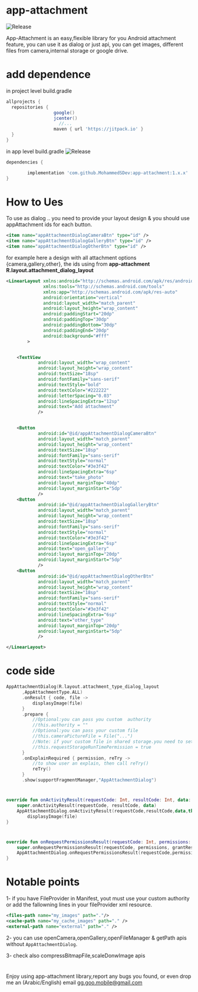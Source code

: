 # app-attachment

![Release](https://jitpack.io/v/mobile-android-libraries/app-attachment.svg)


App-Attachment is an easy,flexible library for you Android attachment feature, you can use it 
as dialog or just api, you can get images, different files from camera,internal storage or google drive.


# add dependence
in project level build.gradle

```gradle
allprojects {
  repositories {
                  google()
                  jcenter()
                    //...
                  maven { url 'https://jitpack.io' }
  }
}
```
in app level build.gradle ![Release](https://jitpack.io/v/mobile-android-libraries/app-attachment.svg)
```gradle
dependencies {

        implementation 'com.github.MohammedSDev:app-attachment:1.x.x'
}
```

# How to Ues
To use as dialog .. you need to provide your layout design & you should use appAttachment ids for each button.
```xml
<item name="appAttachmentDialogCameraBtn" type="id" />
<item name="appAttachmentDialogGalleryBtn" type="id" />
<item name="appAttachmentDialogOtherBtn" type="id" />
```

for example here a design with all attachment options {camera,gallery,other}, the ids using from **app-attachment**
**R.layout.attachment_dialog_layout**
```xml
<LinearLayout xmlns:android="http://schemas.android.com/apk/res/android"
              xmlns:tools="http://schemas.android.com/tools"
              xmlns:app="http://schemas.android.com/apk/res-auto"
              android:orientation="vertical"
              android:layout_width="match_parent"
              android:layout_height="wrap_content"
              android:paddingStart="20dp"
              android:paddingTop="30dp"
              android:paddingBottom="30dp"
              android:paddingEnd="20dp"
              android:background="#fff"
        >


    <TextView
            android:layout_width="wrap_content"
            android:layout_height="wrap_content"
            android:textSize="18sp"
            android:fontFamily="sans-serif"
            android:textStyle="bold"
            android:textColor="#222222"
            android:letterSpacing="0.03"
            android:lineSpacingExtra="12sp"
            android:text="Add attachment"
            />


    <Button
            android:id="@id/appAttachmentDialogCameraBtn"
            android:layout_width="match_parent"
            android:layout_height="wrap_content"
            android:textSize="18sp"
            android:fontFamily="sans-serif"
            android:textStyle="normal"
            android:textColor="#3e3f42"
            android:lineSpacingExtra="6sp"
            android:text="take_photo"
            android:layout_marginTop="40dp"
            android:layout_marginStart="5dp"
            />
    <Button
            android:id="@id/appAttachmentDialogGalleryBtn"
            android:layout_width="match_parent"
            android:layout_height="wrap_content"
            android:textSize="18sp"
            android:fontFamily="sans-serif"
            android:textStyle="normal"
            android:textColor="#3e3f42"
            android:lineSpacingExtra="6sp"
            android:text="open_gallery"
            android:layout_marginTop="20dp"
            android:layout_marginStart="5dp"
            />
    <Button
            android:id="@id/appAttachmentDialogOtherBtn"
            android:layout_width="match_parent"
            android:layout_height="wrap_content"
            android:textSize="18sp"
            android:fontFamily="sans-serif"
            android:textStyle="normal"
            android:textColor="#3e3f42"
            android:lineSpacingExtra="6sp"
            android:text="other_type"
            android:layout_marginTop="20dp"
            android:layout_marginStart="5dp"
            />

</LinearLayout>
```

# code side

```kotlin
AppAttachmentDialog(R.layout.attachment_type_dialog_layout
      ,AppAttachmentType.ALL)
      .onResult { code, file ->
          displasyImage(file)
      }
      .prepare {
          //Optional:you can pass you custom  authority  
          //this.authority = ""
          //Optional:you can pass your custom file
          //this.cameraPictureFile = File("...")
          //Note: if your custom file in shared storage.you need to set `requestStorageRunTimePermission` true
          //this.requestStorageRunTimePermission = true
      }
      .onExplainRequired { permission, reTry ->
          //to show user an explain, then call reTry()
          reTry()
      }
      .show(supportFragmentManager,"AppAttachmentDialog")
```

# 

```kotlin
override fun onActivityResult(requestCode: Int, resultCode: Int, data: Intent?) {
    super.onActivityResult(requestCode, resultCode, data)
    AppAttachmentDialog.onActivityResult(requestCode,resultCode,data,this) { code, file ->
        displasyImage(file)
}
```

# 
```kotlin
override fun onRequestPermissionsResult(requestCode: Int, permissions: Array<out String>, grantResults: IntArray) {
    super.onRequestPermissionsResult(requestCode, permissions, grantResults)
    AppAttachmentDialog.onRequestPermissionsResult(requestCode,permissions,grantResults,this)
}
```

# Notable points
1- if you have FileProvider in Manifest, yout must use your custom authority or add the fallowning lines in your fileProvider xml resource.
```xml
<files-path name="my_images" path="."/>
<cache-path name="my_cache_images" path="." />
<external-path name="external" path="." />
```

2- you can use openCamera,openGallery,openFileManager & getPath apis without `AppAttachmentDialog`.

3- check also compressBitmapFile,scaleDonwImage apis 

# 
Enjoy using app-attachment library,report any bugs you found, or even drop me an (Arabic/English) email gg.goo.mobile@gmail.com


